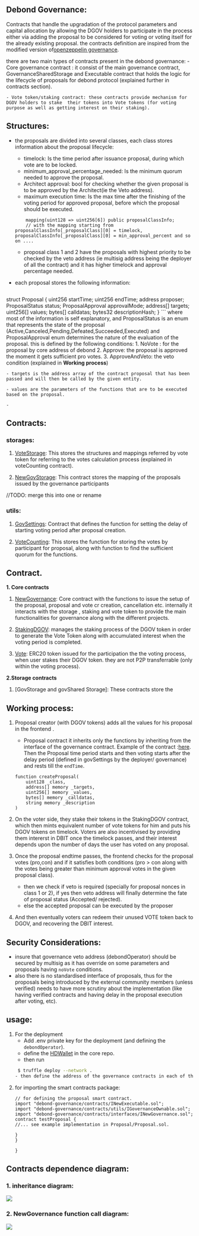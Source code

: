 ## Debond Governance:

Contracts that handle the upgradation of the protocol parameters and capital allocation  by allowing the DGOV holders to participate in the process either via adding the proposal to be considered for voting or voting itself for the already existing proposal. the contracts  definition are inspired  from  the modified version of[openzeppelin governance](https://github.com/OpenZeppelin/openzeppelin-contracts/tree/master/contracts/governance).  

there are two main  types of contracts present in the  debond governance:
    - Core governance contract : it consist of the main governance contract, GovernanceSharedStorage and Executable contract that holds the logic for the lifecycle of proposals for debond protocol (explained further in contracts section). 

    - Vote token/staking contract: these contracts provide mechanism for DGOV holders to stake  their tokens into Vote tokens (for voting purpose as well as getting interest on their staking).



## Structures: 

- the proposals are divided into several classes, each class stores information about the proposal lifecycle: 
    - timelock: Is the time period after issuance proposal, during which vote are to be locked. 
    - minimum_approval_percentage_needed: Is the minimum quorum needed to approve the proposal.
    - Architect approval: bool for checking whether the given proposal is to be approved by the Architect(ie the Veto address). 
    - maximum execution time: Is the max time after the finishing of the voting period for approved proposal, before which the proposal should be executed. 
    
    ```solidity
        mapping(uint128 => uint256[6]) public proposalClassInfo;
        // with the mapping starting from  proposalClassInfo[_proposalClass][0] = timelock, proposalClassInfo[_proposalClass][0] = min_approval_percent and so on .... 
    ```
    -  proposal class 1 and 2 have the proposals with highest priority to be checked by the veto address (ie multisig address being the deployer of all the contract) and it has  higher timelock and approval percentage needed. 

- each proposal stores the following information: 
    ```solidity
 struct  Proposal {
        uint256 startTime;
        uint256 endTime;
        address proposer;
        ProposalStatus status;
        ProposalApproval approvalMode;
        address[] targets;
        uint256[] values;
        bytes[] calldatas;
        bytes32 descriptionHash;
    }
    ```
    where most of the information is self explanatory, and ProposalStatus is an enum that represents the state of the proposal (Active,Canceled,Pending,Defeated,Succeeded,Executed) and ProposalApproval enum determines the nature of the evaluation of the proposal. this is defined by the following conditions: 
        1. NoVote : for the proposal by  core address of debond 
        2. Approve: the proposal is approved the moment it gets sufficient pro votes.
        3. ApproveAndVeto: the veto condition (explained in **Working process**)

    - targets is the address array of the contract proposal that has been passed and will then be called by the given entity.

    - values are the parameters of the functions that are to be executed based on the proposal.

    - 


## Contracts:

### storages: 

1. [VoteStorage](): This stores the structures and mappings referred by  vote token for referring to the votes calculation process (explained in voteCounting contract).

2. [NewGovStorage](): This contract stores the mapping of the proposals issued by the governance participants 

//TODO: merge this into one or rename 
### utils: 
1. [GovSettings](): Contract that defines the function for setting the delay of starting voting period after proposal creation. 

2. [VoteCounting](): This stores the function for storing the votes by participant for proposal, along with function to find the sufficient quorum for the functions.
## Contract.

**1. Core contracts**

1. [NewGovernance](): Core contract with the functions to issue the setup of the proposal,  proposal and vote cr creation, cancellation  etc. internally it interacts with the storage , staking and vote token to provide the main functionalities for governance along with the different projects.
2. [StakingDGOV](): manages the staking process of the DGOV token in order to generate the Vote Token along with accumulated interest when the voting period is completed.

3. [Vote](): ERC20 token issued for the participation the the voting process, when user stakes their DGOV token. they are not P2P transferrable (only within the voting process). 



**2.Storage contracts**

1. [GovStorage and govShared Storage]: These contracts store the  




## Working process:

1. Proposal creator (with DGOV tokens) adds all the values for his proposal in the frontend .
    - Proposal contract it inherits only the functions by inheriting from the interface of the governance contract. Example of the contract :[here](./contracts/Proposal/Proposal.sol). Then the Proposal time period starts and then voting starts after the delay period (defined in govSettings by the deployer/ governance) and rests till the `endTime`. 

    ```solidity
    function createProposal(
        uint128 _class,
        address[] memory _targets,
        uint256[] memory _values,
        bytes[] memory _calldatas,
        string memory _description
    )
    ```

2. On the voter side, they stake their tokens in the StakingDGOV contract, which then mints equivalent number of vote tokens for him and puts his DGOV tokens on timelock. Voters are also incentivised by providing them intererst in DBIT once the timelock passes, and their interest depends upon the number of days the user has voted on any proposal. 

3. Once the proposal endtime passes, the frontend checks for the proposal votes (pro,con) and if it satisfies both conditions (pro > con along with the votes being greater than minimum approval votes in the given proposal class). 
    - then we check if veto is required (specially for proposal nonces in class 1 or 2), if yes then veto address will finally determine the fate of proposal status (Accepted/ rejected).
    - else the accepted proposal can be executed by the proposer

4. And then eventually voters can redeem their unused VOTE token back to DGOV, and recovering the DBIT interest.  

## Security Considerations:

- insure that governance veto address (debondOperator) should be secured by multisig as it has override on some parameters and proposals having `noVote` conditions.
- also there is no standardised interface of proposals, thus for the proposals being introduced by the external community members (unless verified) needs to have more scrutiny about the implementation (like having verified contracts and having delay in the proposal execution after voting, etc).

## usage: 

1. For the deployment
    - Add .env private key for the deployment (and defining the `debondOperator`).
    - define the [HDWallet](https://www.npmjs.com/package/@truffle/hdwallet-provider) in the core repo.
    - then run
    ```bash
     $ truffle deploy --network .
    - then define the address of the governance contracts in each of the other contracts (from utils/governanceOwnable.sol).

    ```
2. for importing the smart contracts package:
    ```solidity
    // for defining the proposal smart contract.
    import "debond-governance/contracts/INewExecutable.sol";
    import "debond-governance/contracts/utils/IGovernanceOwnable.sol";
    import "debond-governance/contracts/interfaces/INewGovernance.sol";
    contract testProposal {
    //... see example implementation in Proposal/Proposal.sol.
    
    }
    }

    }
    ```



## Contracts dependence diagram:
### 1. inheritance diagram: 

![](./contracts/docs/governance_inheritance_diagram.png)


###  2. NewGovernance function call diagram: 

![](./contracts/docs/governance_graph.png)


